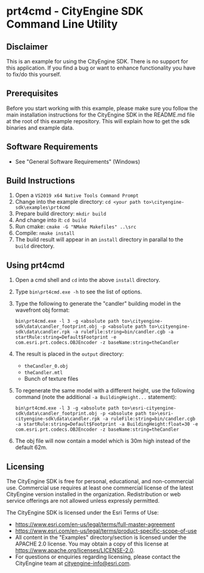 # prt4cmd - CityEngine SDK Command Line Utility

## Disclaimer

This is an example for using the CityEngine SDK. There is no support for this application. If you find a bug or want to enhance functionality you have to fix/do this yourself.

## Prerequisites

Before you start working with this example, please make sure you follow the main installation instructions for the CityEngine SDK in the README.md file at the root of this example repository. This will  explain how to get the sdk binaries and example data.

## Software Requirements

* See "General Software Requirements" (Windows)

## Build Instructions

1. Open a `VS2019 x64 Native Tools Command Prompt`
1. Change into the example directory: `cd <your path to>\cityengine-sdk\examples\prt4cmd`
1. Prepare build directory: `mkdir build`
1. And change into it: `cd build`
1. Run cmake: `cmake -G "NMake Makefiles" ..\src`
1. Compile: `nmake install`
1. The build result will appear in an `install` directory in parallal to the `build` directory.

## Using prt4cmd

1. Open a cmd shell and `cd` into the above `install` directory.
1. Type `bin\prt4cmd.exe -h` to see the list of options.
1. Type the following to generate the "candler" building model in the wavefront obj format:

   ```text
   bin\prt4cmd.exe -l 3 -g <absolute path to>\cityengine-sdk\data\candler_footprint.obj -p <absolute path to>\cityengine-sdk\data\candler.rpk -a ruleFile:string=bin/candler.cgb -a startRule:string=Default$Footprint -e com.esri.prt.codecs.OBJEncoder -z baseName:string=theCandler
   ```

1. The result is placed in the `output` directory:
    * `theCandler_0.obj`
    * `theCandler.mtl`
    * Bunch of texture files
1. To regenerate the same model with a different height, use the following command (note the additional `-a BuildingHeight...` statement):

   ```text
   bin\prt4cmd.exe -l 3 -g <absolute path to>\esri-cityengine-sdk\data\candler_footprint.obj -p <absolute path to>\esri-cityengine-sdk\data\candler.rpk -a ruleFile:string=bin/candler.cgb -a startRule:string=Default$Footprint -a BuildingHeight:float=30 -e com.esri.prt.codecs.OBJEncoder -z baseName:string=theCandler
   ```

1. The obj file will now contain a model which is 30m high instead of the default 62m.

## Licensing

The CityEngine SDK is free for personal, educational, and non-commercial use. Commercial use requires at least one commercial license of the latest CityEngine version installed in the organization. Redistribution or web service offerings are not allowed unless expressly permitted.

The CityEngine SDK is licensed under the Esri Terms of Use:

* <https://www.esri.com/en-us/legal/terms/full-master-agreement>
* <https://www.esri.com/en-us/legal/terms/product-specific-scope-of-use>
* All content in the "Examples" directory/section is licensed under the APACHE 2.0 license. You may obtain a copy of this license at <https://www.apache.org/licenses/LICENSE-2.0>.
* For questions or enquiries regarding licensing, please contact the CityEngine team at cityengine-info@esri.com.
